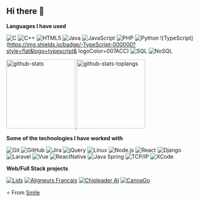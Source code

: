 ## Hi there 👋

<!--
**mypartner007/mypartner007** is a ✨ _special_ ✨ repository because its `README.md` (this file) appears on your GitHub profile.

Here are some ideas to get you started:

- 🔭 I’m currently working on ...
- 🌱 I’m currently learning ...
- 👯 I’m looking to collaborate on ...
- 🤔 I’m looking for help with ...
- 💬 Ask me about ...
- 📫 How to reach me: ...
- 😄 Pronouns: ...
- ⚡ Fun fact: ...
-->


**Languages I have used**

![C](https://img.shields.io/badge/-C-000000?style=flat&logo=C)
![C++](https://img.shields.io/badge/-C++-000000?style=flat&logo=C%2B%2B&logoColor=00599C)
![HTML5](https://img.shields.io/badge/-HTML5-000000?style=flat&logo=HTML5)
![Java](https://img.shields.io/badge/-Java-000000?style=flat&logo=Java&logoColor=007396)
![JavaScript](https://img.shields.io/badge/-JavaScript-000000?style=flat&logo=javascript)
![PHP](https://img.shields.io/badge/-JavaScript-000000?style=flat&logo=php)
![Python](https://img.shields.io/badge/-Python-000000?style=flat&logo=python)
![TypeScript](https://img.shields.io/badge/-TypeScript-000000?style=flat&logo=typescript&
logoColor=007ACC)
![SQL](https://img.shields.io/badge/-SQL-000000?style=flat&logo=MySQL)
![NoSQL](https://img.shields.io/badge/-SQL-000000?style=flat&logo=NoSQL)


<p>
  <a href="https://github.com/mypartner007" target="_blank" rel="noopener noreferrer">
    <img
      height="180em"
      src="https://satoshj-readme-state.vercel.app/api?username=mypartner007&hide=contribs&show_icons=true&count_private=true&include_all_commits=true&disable_animations=false&hide_border=true&bg_color=FFFFFF00&text_color=05CCB2&icon_color=FFFFFF&title_color=FFFFFF"
      alt='github-stats'
    />
    <img
      height="180em"
      src="https://satoshj-readme-state.vercel.app/api/top-langs?username=mypartner007&show_icons=true&langs_count=8&layout=compact&hide_border=true&bg_color=FFFFFF00&text_color=05CCB2&icon_color=FFFFFF&title_color=FFFFFF"
      alt='github-stats-toplangs'
    />
  </a>
</p>

**Some of the technologies I have worked with**

![Git](https://img.shields.io/badge/-Git-000000?style=flat&logo=git&logoColor=F05032)
![GitHub](https://img.shields.io/badge/-GitHub-000000?style=flat&logo=github&logoColor=FFFFFF)
![Jira](https://img.shields.io/badge/-Jira-000000?style=flat&logo=jira-software&logoColor=white&logoColor=0052CC)
![jQuery](https://img.shields.io/badge/-jQuery-000000?style=flat&logo=jQuery&logoColor=0769AD)
![Linux](https://img.shields.io/badge/-Linux-000000?style=flat&logo=linux&logoColor=FCC624)
![Node.js](https://img.shields.io/badge/-Node.js-000000?style=flat&logo=node.js&logoColor=339933)
![React](https://img.shields.io/badge/-React-000000?style=flat&logo=React&logoColor=61DAFB)
![Django](https://img.shields.io/badge/-Clojure-000000?style=flat&logo=django)
![Laravel](https://img.shields.io/badge/-Clojure-000000?style=flat&logo=laravel)
![Vue](https://img.shields.io/badge/-Clojure-000000?style=flat&logo=vue)
![ReactNative](https://img.shields.io/badge/-Python-000000?style=flat&logo=reactnative)
![Java Spring](https://img.shields.io/badge/-Spring-000000?style=flat&logo=spring&logoColor=6DB33F)
![TCP/IP](https://img.shields.io/badge/-TCP/IP-000000?style=flat&logo=cisco&logoColor=white)
![XCode](https://img.shields.io/badge/-XCode-000000?style=flat&logo=XCode&logoColor=1575F9)<!-- wi*quL3fcV -->

**Web/Full Stack projects**

[![Lids](https://img.shields.io/badge/-🏫&nbsp;&nbsp;LearnWithSocrates-000000?style=flat)](https://www.lids.com/)
[![Aligneurs Français](https://img.shields.io/badge/-💎&nbsp;CyOp&#8209;Terminal-000000?style=flat)](https://app.aligneursfrancais.com)
[![Chipleader AI](https://img.shields.io/badge/-🃏&nbsp;&nbsp;ChipLeaderAI-000000?style=flat)](https://ai.chipleader.com)
[![CannaGo](https://img.shields.io/badge/-📰&nbsp;Co&nbsp;Property-000000?style=flat)](https://canngo.express/)


⭐️ From [Smile](https://github.com/mypartner007)

